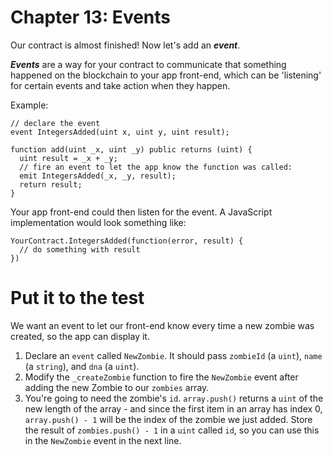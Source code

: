# Chapter 13: Events

Our contract is almost finished! Now let's add an **_event_**.

**_Events_** are a way for your contract to communicate that something happened on the blockchain to your app front-end, which can be 'listening' for certain events and take action when they happen.

Example:

```
// declare the event
event IntegersAdded(uint x, uint y, uint result);

function add(uint _x, uint _y) public returns (uint) {
  uint result = _x + _y;
  // fire an event to let the app know the function was called:
  emit IntegersAdded(_x, _y, result);
  return result;
}

```

Your app front-end could then listen for the event. A JavaScript implementation would look something like:

```
YourContract.IntegersAdded(function(error, result) {
  // do something with result
})

```

# Put it to the test

We want an event to let our front-end know every time a new zombie was created, so the app can display it.

1.  Declare an `event` called `NewZombie`. It should pass `zombieId` (a `uint`), `name` (a `string`), and `dna` (a `uint`).
2.  Modify the `_createZombie` function to fire the `NewZombie` event after adding the new Zombie to our `zombies` array.
3.  You're going to need the zombie's `id`. `array.push()` returns a `uint` of the new length of the array - and since the first item in an array has index 0, `array.push() - 1` will be the index of the zombie we just added. Store the result of `zombies.push() - 1` in a `uint` called `id`, so you can use this in the `NewZombie` event in the next line.
